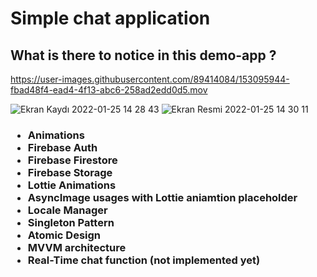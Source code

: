 



<h1> Simple chat application </h1>

<h2> What is there to notice in this demo-app ? </h2>


https://user-images.githubusercontent.com/89414084/153095944-fbad48f4-ead4-4f13-abc6-258ad2edd0d5.mov



![Ekran Kaydı 2022-01-25 14 28 43](https://user-images.githubusercontent.com/89414084/150970776-8efc4a51-58f3-4ed0-b1fc-fd4aed2e980a.gif)
![Ekran Resmi 2022-01-25 14 30 11](https://user-images.githubusercontent.com/89414084/150971234-616fc48b-6431-42a3-833a-d0d2699d9d37.png)




<h3> 

<ul> 
 
<li>Animations</li>
<li>Firebase Auth</li>
<li>Firebase Firestore</li>
<li>Firebase Storage</li>
<li>Lottie Animations</li>
<li>AsyncImage usages with Lottie aniamtion placeholder</li>
<li>Locale Manager</li>
<li>Singleton Pattern</li>
<li>Atomic Design</li>
<li>MVVM architecture</li>
<li>Real-Time chat function (not implemented yet)</li>
  
  
  </ul>
  
  
  

</h3>




